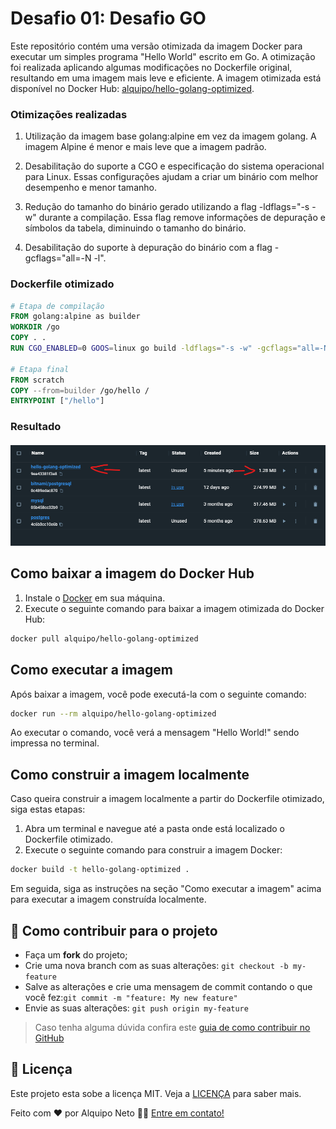 # Desafio 01: Desafio GO
Este repositório contém uma versão otimizada da imagem Docker para executar um simples programa "Hello World" escrito em Go. A otimização foi realizada aplicando algumas modificações no Dockerfile original, resultando em uma imagem mais leve e eficiente. A imagem otimizada está disponível no Docker Hub: [alquipo/hello-golang-optimized](https://hub.docker.com/r/alquipo/hello-golang-optimized).

### Otimizações realizadas

1. Utilização da imagem base golang:alpine em vez da imagem golang. A imagem Alpine é menor e mais leve que a imagem padrão.

2. Desabilitação do suporte a CGO e especificação do sistema operacional para Linux. Essas configurações ajudam a criar um binário com melhor desempenho e menor tamanho.

3. Redução do tamanho do binário gerado utilizando a flag -ldflags="-s -w" durante a compilação. Essa flag remove informações de depuração e símbolos da tabela, diminuindo o tamanho do binário.

4. Desabilitação do suporte à depuração do binário com a flag -gcflags="all=-N -l".


### Dockerfile otimizado

```Dockerfile
# Etapa de compilação
FROM golang:alpine as builder
WORKDIR /go
COPY . .
RUN CGO_ENABLED=0 GOOS=linux go build -ldflags="-s -w" -gcflags="all=-N -l" -o hello hello.go

# Etapa final
FROM scratch
COPY --from=builder /go/hello /
ENTRYPOINT ["/hello"]


```
### Resultado
<h4 align="center">
    <img title="Tamanho da imagem  de 1.28 MB" src=".github/readme/docker-desafio-01.png" width="800px" />
</h4>

## Como baixar a imagem do Docker Hub

1. Instale o [Docker](https://www.docker.com/) em sua máquina.
2. Execute o seguinte comando para baixar a imagem otimizada do Docker Hub:

```bash
docker pull alquipo/hello-golang-optimized
```

## Como executar a imagem

Após baixar a imagem, você pode executá-la com o seguinte comando:

```bash
docker run --rm alquipo/hello-golang-optimized
```

Ao executar o comando, você verá a mensagem "Hello World!" sendo impressa no terminal.


## Como construir a imagem localmente

Caso queira construir a imagem localmente a partir do Dockerfile otimizado, siga estas etapas:

1. Abra um terminal e navegue até a pasta onde está localizado o Dockerfile otimizado.
2. Execute o seguinte comando para construir a imagem Docker:

```bash
docker build -t hello-golang-optimized .
```

Em seguida, siga as instruções na seção "Como executar a imagem" acima para executar a imagem construída localmente.

## 🤔 Como contribuir para o projeto

- Faça um **fork** do projeto;
- Crie uma nova branch com as suas alterações: `git checkout -b my-feature`
- Salve as alterações e crie uma mensagem de commit contando o que você fez:`git commit -m "feature: My new feature"`
- Envie as suas alterações: `git push origin my-feature`

> Caso tenha alguma dúvida confira este [guia de como contribuir no GitHub](https://github.com/firstcontributions/first-contributions)


## 📝 Licença

Este projeto esta sobe a licença MIT. Veja a [LICENÇA](https://opensource.org/licenses/MIT) para saber mais.

Feito com ❤️ por Alquipo Neto 👋🏽 [Entre em contato!](https://www.linkedin.com/in/alquiponeto/)

</h3>
